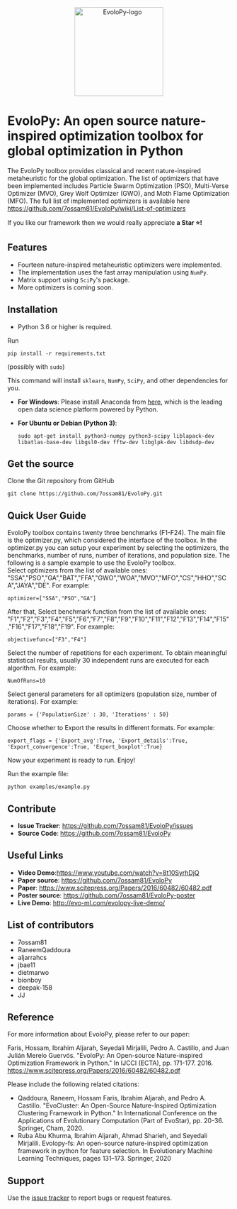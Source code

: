 <div align="center">
<img width="200" alt="EvoloPy-logo" src="https://github.com/user-attachments/assets/496f9a76-1fcc-4e4f-9586-8f327a434134">
</div>

# EvoloPy: An open source nature-inspired optimization toolbox for global optimization in Python

The EvoloPy toolbox provides classical and recent nature-inspired metaheuristic for the global optimization. The list of optimizers that have been implemented includes Particle Swarm Optimization (PSO), Multi-Verse Optimizer (MVO), Grey Wolf Optimizer (GWO), and Moth Flame Optimization (MFO). The full list of implemented optimizers is available here https://github.com/7ossam81/EvoloPy/wiki/List-of-optimizers

If you like our framework then we would really appreciate **a Star ⭐!**


## Features
- Fourteen nature-inspired metaheuristic optimizers were implemented.
- The implementation uses the fast array manipulation using `NumPy`.
- Matrix support using `SciPy`'s package.
- More optimizers is coming soon.

## Installation
- Python 3.6 or higher is required.

Run

    pip install -r requirements.txt

(possibly with `sudo`)

This command will install `sklearn`, `NumPy`, `SciPy`, and other dependencies for you.

- **For Windows**: Please install Anaconda from [here](https://www.continuum.io/downloads), which is the leading open data science platform powered by Python.
- **For Ubuntu or Debian (Python 3)**:
  
      sudo apt-get install python3-numpy python3-scipy liblapack-dev libatlas-base-dev libgsl0-dev fftw-dev libglpk-dev libdsdp-dev

## Get the source

Clone the Git repository from GitHub

    git clone https://github.com/7ossam81/EvoloPy.git


## Quick User Guide

EvoloPy toolbox contains twenty three benchmarks (F1-F24). The main file is the optimizer.py, which considered the interface of the toolbox. In the optimizer.py you can setup your experiment by selecting the optimizers, the benchmarks, number of runs, number of iterations, and population size. 
The following is a sample example to use the EvoloPy toolbox.  
Select optimizers from the list of available ones: "SSA","PSO","GA","BAT","FFA","GWO","WOA","MVO","MFO","CS","HHO","SCA","JAYA","DE". For example:
```
optimizer=["SSA","PSO","GA"]  
```

After that, Select benchmark function from the list of available ones: "F1","F2","F3","F4","F5","F6","F7","F8","F9","F10","F11","F12","F13","F14","F15","F16","F17","F18","F19". For example:
```
objectivefunc=["F3","F4"]  
```

Select the number of repetitions for each experiment. To obtain meaningful statistical results, usually 30 independent runs are executed for each algorithm.  For example:
```
NumOfRuns=10  
```
Select general parameters for all optimizers (population size, number of iterations). For example:
```
params = {'PopulationSize' : 30, 'Iterations' : 50}
```
Choose whether to Export the results in different formats. For example:
```
export_flags = {'Export_avg':True, 'Export_details':True, 'Export_convergence':True, 'Export_boxplot':True}
```

Now your experiment is ready to run. Enjoy!

Run the example file:
```
python examples/example.py
```


## Contribute
- **Issue Tracker**: https://github.com/7ossam81/EvoloPy/issues  
- **Source Code**: https://github.com/7ossam81/EvoloPy

## Useful Links
- **Video Demo**:https://www.youtube.com/watch?v=8t10SyrhDjQ
- **Paper source**: https://github.com/7ossam81/EvoloPy
- **Paper**: https://www.scitepress.org/Papers/2016/60482/60482.pdf
- **Poster source**: https://github.com/7ossam81/EvoloPy-poster
- **Live Demo**: http://evo-ml.com/evolopy-live-demo/

## List of contributors
- 7ossam81
- RaneemQaddoura
- aljarrahcs
- jbae11
- dietmarwo
- bionboy
- deepak-158
- JJ

## Reference

For more information about EvoloPy, please refer to our paper: 

Faris, Hossam, Ibrahim Aljarah, Seyedali Mirjalili, Pedro A. Castillo, and Juan Julián Merelo Guervós. "EvoloPy: An Open-source Nature-inspired Optimization Framework in Python." In IJCCI (ECTA), pp. 171-177. 2016.
https://www.scitepress.org/Papers/2016/60482/60482.pdf

Please include the following related citations:

- Qaddoura, Raneem, Hossam Faris, Ibrahim Aljarah, and Pedro A. Castillo. "EvoCluster: An Open-Source Nature-Inspired Optimization Clustering Framework in Python." In International Conference on the Applications of Evolutionary Computation (Part of EvoStar), pp. 20-36. Springer, Cham, 2020.
- Ruba Abu Khurma, Ibrahim Aljarah, Ahmad Sharieh, and Seyedali Mirjalili. Evolopy-fs: An open-source nature-inspired optimization framework in python for feature selection. In Evolutionary Machine Learning Techniques, pages 131–173. Springer, 2020



## Support

Use the [issue tracker](https://github.com/7ossam81/EvoloPy/issues) to report bugs or request features. 


